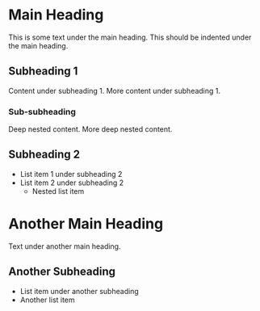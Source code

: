 # Main Heading

This is some text under the main heading.
This should be indented under the main heading.

## Subheading 1

Content under subheading 1.
More content under subheading 1.

### Sub-subheading

Deep nested content.
More deep nested content.

## Subheading 2

- List item 1 under subheading 2
- List item 2 under subheading 2
  - Nested list item

# Another Main Heading

Text under another main heading.

## Another Subheading

- List item under another subheading
- Another list item 